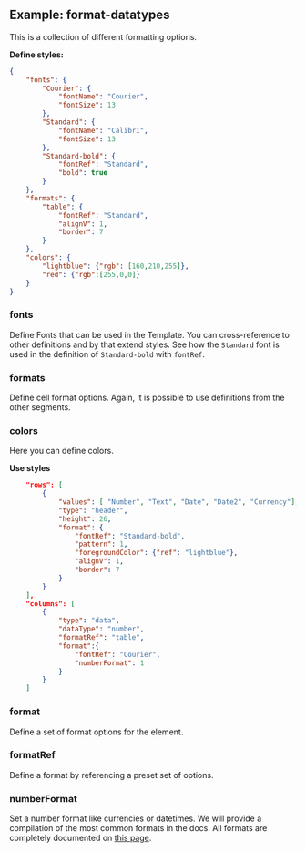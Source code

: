 ## Example: format-datatypes

This is a collection of different formatting options.

**Define styles:**

```json
{
	"fonts": {
		"Courier": {
			"fontName": "Courier",
			"fontSize": 13
		},
		"Standard": {
			"fontName": "Calibri",
			"fontSize": 13
		},
		"Standard-bold": {
			"fontRef": "Standard",
			"bold": true
		}
	},
	"formats": {
		"table": {
			"fontRef": "Standard",
			"alignV": 1,
			"border": 7
		}
	},
	"colors": {
		"lightblue": {"rgb": [160,210,255]},
		"red": {"rgb":[255,0,0]}
	}
}
```

### fonts

Define Fonts that can be used in the Template. You can cross-reference to other definitions and by that extend styles. See how the `Standard` font is used in the definition of `Standard-bold` with `fontRef`.

### formats

Define cell format options. Again, it is possible to use definitions from the other segments.

### colors

Here you can define colors.

**Use styles**

```json
	"rows": [
		{
			"values": [ "Number", "Text", "Date", "Date2", "Currency"],
			"type": "header",
			"height": 26,
			"format": {
				"fontRef": "Standard-bold",
				"pattern": 1,
				"foregroundColor": {"ref": "lightblue"},
				"alignV": 1,
				"border": 7
			}
		}
	],
	"columns": [
		{
			"type": "data",
			"dataType": "number",
			"formatRef": "table",
			"format":{
				"fontRef": "Courier",
				"numberFormat": 1
			}
		}
	]
```

### format

Define a set of format options for the element.

### formatRef

Define a format by referencing a preset set of options.

### numberFormat

Set a number format like currencies or datetimes. We will provide a compilation of the most common formats in the docs.
All formats are completely documented on [this page](https://www.mbsplugins.eu/XLFormatSetNumFormat.shtml).
